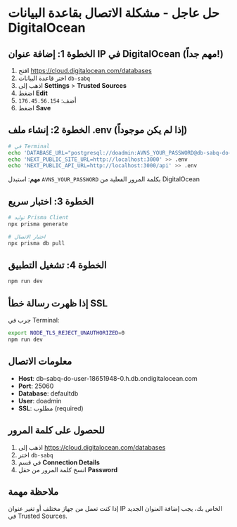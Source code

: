 # حل عاجل - مشكلة الاتصال بقاعدة البيانات DigitalOcean

## الخطوة 1: إضافة عنوان IP في DigitalOcean (مهم جداً!)

1. افتح https://cloud.digitalocean.com/databases
2. اختر قاعدة البيانات `db-sabq`
3. اذهب إلى **Settings** > **Trusted Sources**
4. اضغط **Edit**
5. أضف: `176.45.56.154`
6. اضغط **Save**

## الخطوة 2: إنشاء ملف .env (إذا لم يكن موجوداً)

```bash
# في Terminal
echo 'DATABASE_URL="postgresql://doadmin:AVNS_YOUR_PASSWORD@db-sabq-do-user-18651948-0.h.db.ondigitalocean.com:25060/defaultdb?sslmode=require"' > .env
echo 'NEXT_PUBLIC_SITE_URL=http://localhost:3000' >> .env
echo 'NEXT_PUBLIC_API_URL=http://localhost:3000/api' >> .env
```

**مهم**: استبدل `AVNS_YOUR_PASSWORD` بكلمة المرور الفعلية من DigitalOcean

## الخطوة 3: اختبار سريع

```bash
# توليد Prisma Client
npx prisma generate

# اختبار الاتصال
npx prisma db pull
```

## الخطوة 4: تشغيل التطبيق

```bash
npm run dev
```

## إذا ظهرت رسالة خطأ SSL

جرب في Terminal:
```bash
export NODE_TLS_REJECT_UNAUTHORIZED=0
npm run dev
```

## معلومات الاتصال

- **Host**: db-sabq-do-user-18651948-0.h.db.ondigitalocean.com
- **Port**: 25060
- **Database**: defaultdb
- **User**: doadmin
- **SSL**: مطلوب (required)

## للحصول على كلمة المرور

1. اذهب إلى https://cloud.digitalocean.com/databases
2. اختر `db-sabq`
3. في قسم **Connection Details**
4. انسخ كلمة المرور من حقل **Password**

## ملاحظة مهمة

إذا كنت تعمل من جهاز مختلف أو تغير عنوان IP الخاص بك، يجب إضافة العنوان الجديد في Trusted Sources. 